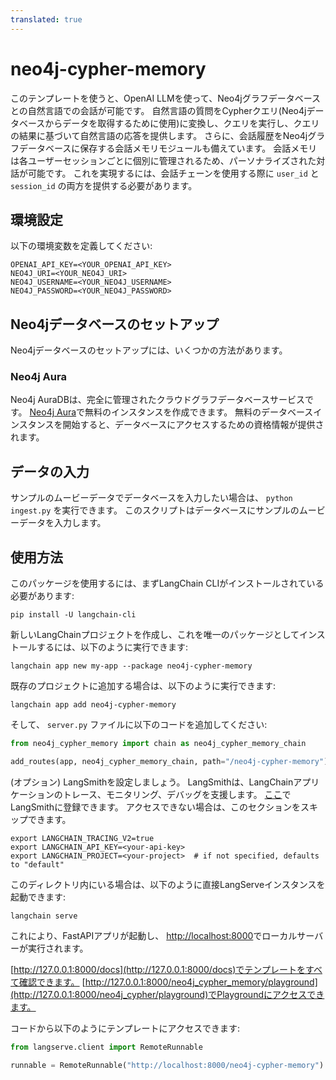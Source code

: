 ```yaml
---
translated: true
---
```


# neo4j-cypher-memory

このテンプレートを使うと、OpenAI LLMを使って、Neo4jグラフデータベースとの自然言語での会話が可能です。
自然言語の質問をCypherクエリ(Neo4jデータベースからデータを取得するために使用)に変換し、クエリを実行し、クエリの結果に基づいて自然言語の応答を提供します。
さらに、会話履歴をNeo4jグラフデータベースに保存する会話メモリモジュールも備えています。
会話メモリは各ユーザーセッションごとに個別に管理されるため、パーソナライズされた対話が可能です。
これを実現するには、会話チェーンを使用する際に `user_id` と `session_id` の両方を提供する必要があります。

## 環境設定

以下の環境変数を定義してください:

```shell
OPENAI_API_KEY=<YOUR_OPENAI_API_KEY>
NEO4J_URI=<YOUR_NEO4J_URI>
NEO4J_USERNAME=<YOUR_NEO4J_USERNAME>
NEO4J_PASSWORD=<YOUR_NEO4J_PASSWORD>
```

## Neo4jデータベースのセットアップ

Neo4jデータベースのセットアップには、いくつかの方法があります。

### Neo4j Aura

Neo4j AuraDBは、完全に管理されたクラウドグラフデータベースサービスです。
[Neo4j Aura](https://neo4j.com/cloud/platform/aura-graph-database?utm_source=langchain&utm_content=langserve)で無料のインスタンスを作成できます。
無料のデータベースインスタンスを開始すると、データベースにアクセスするための資格情報が提供されます。

## データの入力

サンプルのムービーデータでデータベースを入力したい場合は、 `python ingest.py` を実行できます。
このスクリプトはデータベースにサンプルのムービーデータを入力します。

## 使用方法

このパッケージを使用するには、まずLangChain CLIがインストールされている必要があります:

```shell
pip install -U langchain-cli
```

新しいLangChainプロジェクトを作成し、これを唯一のパッケージとしてインストールするには、以下のように実行できます:

```shell
langchain app new my-app --package neo4j-cypher-memory
```

既存のプロジェクトに追加する場合は、以下のように実行できます:

```shell
langchain app add neo4j-cypher-memory
```

そして、 `server.py` ファイルに以下のコードを追加してください:

```python
from neo4j_cypher_memory import chain as neo4j_cypher_memory_chain

add_routes(app, neo4j_cypher_memory_chain, path="/neo4j-cypher-memory")
```

(オプション) LangSmithを設定しましょう。
LangSmithは、LangChainアプリケーションのトレース、モニタリング、デバッグを支援します。
[ここ](https://smith.langchain.com/)でLangSmithに登録できます。
アクセスできない場合は、このセクションをスキップできます。

```shell
export LANGCHAIN_TRACING_V2=true
export LANGCHAIN_API_KEY=<your-api-key>
export LANGCHAIN_PROJECT=<your-project>  # if not specified, defaults to "default"
```

このディレクトリ内にいる場合は、以下のように直接LangServeインスタンスを起動できます:

```shell
langchain serve
```

これにより、FastAPIアプリが起動し、
[http://localhost:8000](http://localhost:8000)でローカルサーバーが実行されます。

[http://127.0.0.1:8000/docs](http://127.0.0.1:8000/docs)でテンプレートをすべて確認できます。
[http://127.0.0.1:8000/neo4j_cypher_memory/playground](http://127.0.0.1:8000/neo4j_cypher/playground)でPlaygroundにアクセスできます。

コードから以下のようにテンプレートにアクセスできます:

```python
from langserve.client import RemoteRunnable

runnable = RemoteRunnable("http://localhost:8000/neo4j-cypher-memory")
```
